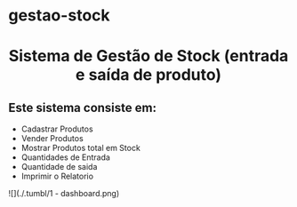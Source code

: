 # gestao-stock
 <h1 align="center">
     Sistema de Gestão de Stock (entrada e saída de produto) 
</h1>


 ## Este sistema consiste em:
 - Cadastrar Produtos
 - Vender Produtos
 - Mostrar Produtos total em Stock
 - Quantidades de Entrada
 - Quantidade de saida
 - Imprimir o Relatorio

![](./.tumbl/1 - dashboard.png)
